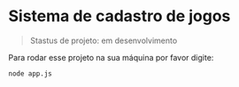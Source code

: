 <h1>Sistema de cadastro de jogos</h1>

> Stastus de projeto: em desenvolvimento

Para rodar esse projeto na sua máquina por favor digite:

```
node app.js
```
